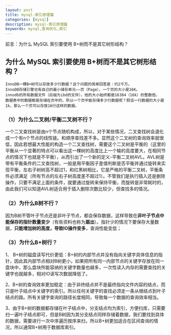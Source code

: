 ```yaml
---
layout: post
title: mysql-索引原理篇
categories: [mysql]
description: mysql-索引原理篇
keywords: mysql,查询优化,索引
---
```




前言：为什么 MySQL 索引要使用 B+树而不是其它树形结构？



## 为什么 MySQL 索引要使用 B+树而不是其它树形结构？

```
InnoDB一棵B+树可以存放多少行数据？这个问题的简单回答是：约2千万。
InnoDB存储引擎也有自己的最小储存单元——页（Page），一个页的大小是16K。
innodb的所有数据文件（后缀为ibd的文件），他的大小始终都是16384（16k）的整数倍。
数据表中的数据都是存储在页中的，所以一个页中能存储多少行数据呢？假设一行数据的大小是1k，那么一个页可以存放16行这样的数据。
```

### （1）为什么二叉树/平衡二叉树不行？

一个二叉查找树是由n个节点随机构成，所以，对于某些情况，二叉查找树会退化成一个有n个节点的线性链。和顺序查找差不多。显然这个二叉树的查询效率就很低，因此若想最大性能的构造一个二叉查找树，需要这个二叉树是平衡的（这里的平衡从一个显著的特点可以看出这一棵树的高度比上一个输的高度要大，在相同节点的情况下也就是不平衡），从而引出了一个新的定义-平衡二叉树AVL。AVL树是带有平衡条件的二叉查找树，一般是用平衡因子差值判断是否平衡并通过旋转来实现平衡，左右子树树高不超过1，和红黑树相比，它是严格的平衡二叉树，平衡条件必须满足（所有节点的左右子树高度差不超过1）。不管我们是执行插入还是删除操作，只要不满足上面的条件，就要通过旋转来保持平衡，而旋转是非常耗时的，由此我们可以知道AVL树适合用于插入删除次数比较少，但查找多的情况。 



### （2）为什么B树不行？

因为B树不管叶子节点还是非叶子节点，都会保存数据，这样导致在**非叶子节点中能保存的指针数量变少**（有些资料也称为**扇出**）。指针少的情况下要保存大量数据，**只能增加树的高度，导致IO操作变多**，查询性能变低；



### （3）为什么B+树行？

1、 B+树的磁盘读写代价更低：B+树的内部节点并没有指向关键字具体信息的指针，因此其内部节点相对B树更小，如果把所有同一内部节点的关键字存放在同一盘块中，那么盘块所能容纳的关键字数量也越多，一次性读入内存的需要查找的关键字也就越多，相对IO读写次数就降低了。

2、B+树的查询效率更加稳定：由于非终结点并不是最终指向文件内容的结点，而只是叶子结点中关键字的索引。所以任何关键字的查找必须走一条从根结点到叶子结点的路。所有关键字查询的路径长度相同，导致每一个数据的查询效率相当。

3、由于B+树的数据都存储在叶子结点中，分支结点均为索引，方便扫库，只需要扫一遍叶子结点即可，但是B树因为其分支结点同样存储着数据，我们要找到具体的数据，需要进行一次中序遍历按序来扫，所以B+树更加适合在区间查询的情况，所以通常B+树用于数据库索引。
